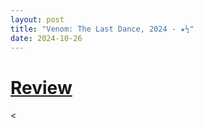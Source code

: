 ```yaml
---
layout: post
title: "Venom: The Last Dance, 2024 - ★½"
date: 2024-10-26
---
```


# [Review](https://letterboxd.com/pavlesap/film/venom-the-last-dance/)

<
